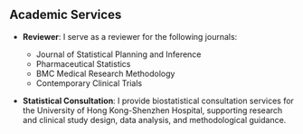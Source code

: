 ## Academic Services

* **Reviewer**:
  I serve as a reviewer for the following journals:
  - Journal of Statistical Planning and Inference
  - Pharmaceutical Statistics
  - BMC Medical Research Methodology
  - Contemporary Clinical Trials

* **Statistical Consultation**:
  I provide biostatistical consultation services for the University of Hong Kong-Shenzhen Hospital, supporting research and clinical study design, data analysis, and methodological guidance.
